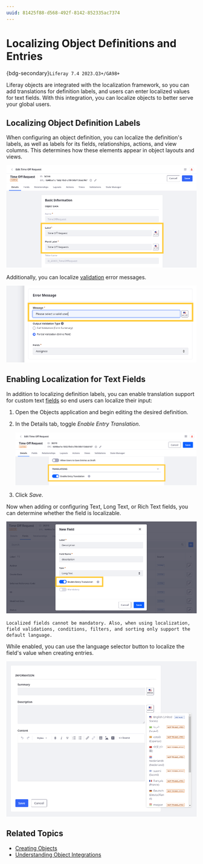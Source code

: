 ```yaml
---
uuid: 81425f88-d568-492f-8142-852335ac7374
---
```

# Localizing Object Definitions and Entries

{bdg-secondary}`Liferay 7.4 2023.Q3+/GA98+`

Liferay objects are integrated with the localization framework, so you can add translations for definition labels, and users can enter localized values for text fields. With this integration, you can localize objects to better serve your global users.

## Localizing Object Definition Labels

When configuring an object definition, you can localize the definition's labels, as well as labels for its fields, relationships, actions, and view columns. This determines how these elements appear in object layouts and views.

![Localize the Object definition's labels, as well as labels for its fields, relationships, actions, and view columns.](./localizing-object-definitions-and-entries/images/01.png)

Additionally, you can localize [validation](./validations/adding-field-validations.md) error messages.

![Localize validation error messages.](./localizing-object-definitions-and-entries/images/02.png)

## Enabling Localization for Text Fields

In addition to localizing definition labels, you can enable translation support for custom text [fields](fields.md) so end users can localize their input:

1. Open the Objects application and begin editing the desired definition.

1. In the Details tab, toggle *Enable Entry Translation*.

   ![Enable entry translation.](./localizing-object-definitions-and-entries/images/03.png)

1. Click *Save*.

Now when adding or configuring Text, Long Text, or Rich Text fields, you can determine whether the field is localizable.

![Determine whether text fields are localizable.](./localizing-object-definitions-and-entries/images/04.png)

```{important}
Localized fields cannot be mandatory. Also, when using localization, field validations, conditions, filters, and sorting only support the default language.
```

While enabled, you can use the language selector button to localize the field's value when creating entries.

![Use the language selector button to localize text field values.](./localizing-object-definitions-and-entries/images/05.png)

## Related Topics

* [Creating Objects](./creating-objects.md)
* [Understanding Object Integrations](../understanding-object-integrations.md)
